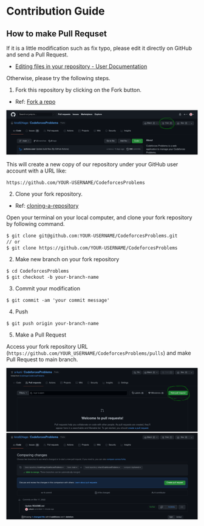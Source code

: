 # Contribution Guide

## How to make Pull Requset

If it is a little modification such as fix typo, please edit it directly on GitHub and send a Pull Request.

* [Editing files in your repository - User Documentation](https://docs.github.com/en/repositories/working-with-files/managing-files/editing-files)

Otherwise, please try the following steps.

1. Fork this repository by clicking on the Fork button.

* Ref: [Fork a repo](https://docs.github.com/en/get-started/quickstart/fork-a-repo)

![Fork button](../images/fork_button.png)

This will create a new copy of our repository under your GitHub user account with a URL like:

```
https://github.com/YOUR-USERNAME/CodeforcesProblems
```

2. Clone your fork repository.

* Ref: [cloning-a-repository](https://docs.github.com/en/repositories/creating-and-managing-repositories/cloning-a-repository)

Open your terminal on your local computer, and clone your fork repository by following command.

```
$ git clone git@github.com:YOUR-USERNAME/CodeforcesProblems.git
// or
$ git clone https://github.com/YOUR-USERNAME/CodeforcesProblems
```

2. Make new branch on your fork repository

```
$ cd CodeforcesProblems
$ git checkout -b your-branch-name
```

3. Commit your modification

```
$ git commit -am 'your commit message'
```

4. Push

```
$ git push origin your-branch-name
```

5. Make a Pull Request

Access your fork repository URL (`https://github.com/YOUR_USERNAME/CodeforcesProblems/pulls`) and make Pull Request to main branch.

![Create PullRequest](../images/pull_request.png)
![Comparing changes](../images/comparing_change.png)

